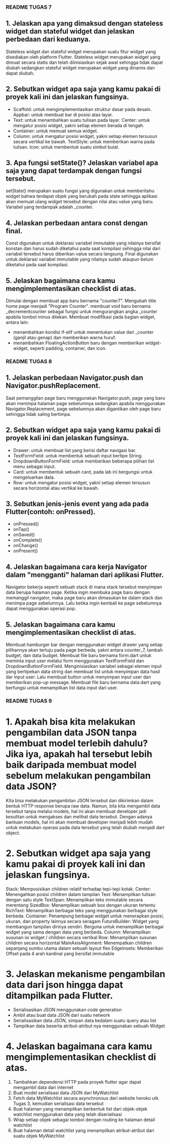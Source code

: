 ### README TUGAS 7 

## 1. Jelaskan apa yang dimaksud dengan stateless widget dan stateful widget dan jelaskan perbedaan dari keduanya.
Stateless widget dan stateful widget merupakan suatu fitur widget yang disediakan oleh platform Flutter. Stateless widget merupakan widget yang dimuat secara statis dan telah diinisiasikan sejak awal sehingga tidak dapat diubah sedangkan stateful widget merupakan widget yang dinamis dan dapat diubah.

## 2. Sebutkan widget apa saja yang kamu pakai di proyek kali ini dan jelaskan fungsinya.
 * Scaffold: untuk mengimplementasikan struktur dasar pada desain. Appbar: untuk membuat bar di posisi atas layar. 
 * Text: untuk menambahkan suatu tulisan pada layar. Center: untuk mengatur posisi widget, yakni setiap elemen berada di tengah. 
 * Container: untuk memuat semua widget. 
 * Column: untuk mengatur posisi widget, yakni setiap elemen tersusun secara vertikal ke bawah. TextStyle: untuk memberikan warna pada tulisan. Icon: untuk membentuk suatu simbol bulat.

## 3. Apa fungsi setState()? Jelaskan variabel apa saja yang dapat terdampak dengan fungsi tersebut.
setState() merupakan suatu fungsi yang digunakan untuk memberitahu widget bahwa terdapat objek yang berubah pada state sehingga aplikasi akan memuat ulang widget tersebut dengan nilai atau value yang baru. Variabel yang terdampak adalah _counter.

## 4. Jelaskan perbedaan antara const dengan final.
Const digunakan untuk deklarasi variabel immutable yang nilainya bersifat konstan dan harus sudah diketahui pada saat kompilasi sehingga nilai dari variabel tersebut harus diberikan value secara langsung. Final digunakan untuk deklarasi variabel immutable yang nilainya sudah ataupun belum diketahui pada saat kompilasi.

## 5. Jelaskan bagaimana cara kamu mengimplementasikan checklist di atas.
Dimulai dengan membuat app baru bernama "counter7". Mengubah title home page menjadi "Program Counter". membuat void baru bernama _decrementcounter sebagai fungsi untuk mengurangkan angka _counter apabila tombol minus ditekan. Membuat modifikasi pada bagian widget, antara lain:

* menambahkan kondisi if-elif untuk menentukan value dari _counter (ganjil atau genap) dan memberikan warna huruf.
* menambahkan FloatingActionButton baru dengan memberikan widget-widget, seperti padding, container, dan icon.



### README TUGAS 8

## 1. Jelaskan perbedaan Navigator.push dan Navigator.pushReplacement.
Saat pemanggilan page baru menggunakan Navigator.push, page yang baru akan menimpa halaman page sebelumnya sedangkan apabila menggunakan Navigator.Replacement, page sebelumnya akan digantikan oleh page baru sehingga tidak saling bertimpa.

## 2. Sebutkan widget apa saja yang kamu pakai di proyek kali ini dan jelaskan fungsinya.
* Drawer: untuk membuat list yang berisi daftar navigasi bar.
* TextFormField:  untuk membentuk sebuah input bertipe String.
* DropdownButtonFormField: untuk memberikan beberapa pilihan list menu sebagai input.
* Card: untuk membentuk sebuah card, pada lab ini bergungsi untuk mengeluarkan data.
* Row: untuk mengatur posisi widget, yakni setiap elemen tersusun secara horizontal atau vertikal ke bawah.

## 3. Sebutkan jenis-jenis event yang ada pada Flutter(contoh: onPressed).
* onPressed() 
* onTap()
* onSaved()
* onComplete()
* onChange()
* onPresent()

## 4. Jelaskan bagaimana cara kerja Navigator dalam "mengganti" halaman dari aplikasi Flutter.
Navigator bekerja seperti sebuah stack di mana stack tersebut menyimpan data berupa halaman page. Ketika ingin membuka page baru dengan memanggil navigator, maka page baru akan dimasukan ke dalam stack dan menimpa page sebelumnya. Lalu ketika ingin kembali ke page sebelumnya dapat menggunakan operasi pop.

## 5. Jelaskan bagaimana cara kamu mengimplementasikan checklist di atas.
Membuat hamburger bar dengan menggunakan widget drawer yang setiap pilihannya akan tertuju pada page berbeda, yakni antara counter_7, tambah budget, dan data budget.
Membuat file baru bernama form.dart untuk meminta input user melalui form menggunakan TextFormField dan DropdownButtonFormField. Menginisiasikan variabel sebagai elemen input yang bertipekan data string dan membuat list untuk menyimpan data hasil dar input user. Lalu membuat button untuk menyimpan input user dan memberikan pop-up message.
Membuat file baru bernama data.dart yang berfungsi untuk menampilkan list data input dari user.


### README TUGAS 9

# 1. Apakah bisa kita melakukan pengambilan data JSON tanpa membuat model terlebih dahulu? Jika iya, apakah hal tersebut lebih baik daripada membuat model sebelum melakukan pengambilan data JSON?

Kita bisa melakukan pengambilan JSON tersebut dan dikirimkan dalam bentuk HTTP response berupa raw data. Namun, bila kita mengambil data tersebut tanpa melalui models, hal ini akan membuat developer jadi kesulitan untuk mengakses dan melihat data tersebut. Dengan adanya bantuan models, hal ini akan membuat developer menjadi lebih mudah untuk melakukan operasi pada data tersebut yang telah diubah menjadi dart object.





# 2. Sebutkan widget apa saja yang kamu pakai di proyek kali ini dan jelaskan fungsinya.

Stack: Memposisikan children relatif terhadap tepi-tepi kotak.
Center: Menengahkan posisi children dalam tampilan
Text: Menampilkan tulisan dengan satu style
TextSpan: Menampilkan teks immutable secara merentang
SizedBox: Menampilkan sebuah box dengan ukuran tertentu
RichText: Menampilkan berbagai teks yang menggunakan berbagai style berbeda.
Container: Penampung berbagai widget untuk menerapkan posisi, ukuran, dan property lainnya secara seragam
FutureBuilder: Widget yang membangun tampilan dirinya sendiri. Berguna untuk menampilkan berbagai widget yang sama dengan data yang berbeda.
Column: Menampilkan susunan isi widget / children secara vertikal
Row: Menampilkan susunan children secara horizontal
MainAxisAlignment: Menempatkan children sepanjang sumbu utama dalam sebuah layout flex
EdgeInsets: Memberikan Offset pada 4 arah kardinal yang bersifat immutable



# 3. Jelaskan mekanisme pengambilan data dari json hingga dapat ditampilkan pada Flutter.


* Serialisasikan JSON menggunakan code generation
* Ambil atau buat data JSON dari suatu network
* Serialisasikan data JSON, simpan data kedalam suatu query atau list
* Tampilkan data beserta atribut-atribut nya menggunakan sebuah Widget



# 4. Jelaskan bagaimana cara kamu mengimplementasikan checklist di atas.


1. Tambahkan dependensi HTTP pada proyek flutter agar dapat mengambil data dari internet
2. Buat model serialisasi data JSON dari MyWatchlist
3. Fetch data MyWatchlist secara asynchronous dari website heroku utk Tugas 3, kemudian serialisasi data tersebut
4. Buat halaman yang menampilkan berbentuk list dari objek-objek watchlist menggunakan data yang telah diserialisasi
5. Wrap setiap objek sebagai tombol dengan routing ke halaman detail watchlist
6. Buat halaman detail watchlist yang menampilkan atribut-atribut dari suatu objek MyWatchlist